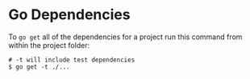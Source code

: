 # Go Dependencies

To `go get` all of the dependencies for a project run this command from within the project folder:
``` 
# -t will include test dependencies
$ go get -t ./...
``` 

